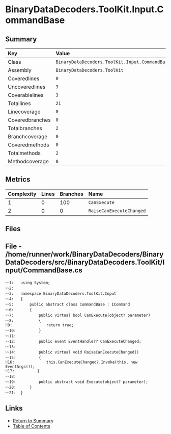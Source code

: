 ﻿# BinaryDataDecoders.ToolKit.Input.CommandBase

## Summary

| Key             | Value                                          |
| :-------------- | :--------------------------------------------- |
| Class           | `BinaryDataDecoders.ToolKit.Input.CommandBase` |
| Assembly        | `BinaryDataDecoders.ToolKit`                   |
| Coveredlines    | `0`                                            |
| Uncoveredlines  | `3`                                            |
| Coverablelines  | `3`                                            |
| Totallines      | `21`                                           |
| Linecoverage    | `0`                                            |
| Coveredbranches | `0`                                            |
| Totalbranches   | `2`                                            |
| Branchcoverage  | `0`                                            |
| Coveredmethods  | `0`                                            |
| Totalmethods    | `2`                                            |
| Methodcoverage  | `0`                                            |

## Metrics

| Complexity | Lines | Branches | Name                     |
| :--------- | :---- | :------- | :----------------------- |
| 1          | 0     | 100      | `CanExecute`             |
| 2          | 0     | 0        | `RaiseCanExecuteChanged` |

## Files

## File - /home/runner/work/BinaryDataDecoders/BinaryDataDecoders/src/BinaryDataDecoders.ToolKit/Input/CommandBase.cs

```CSharp
〰1:   using System;
〰2:   
〰3:   namespace BinaryDataDecoders.ToolKit.Input
〰4:   {
〰5:       public abstract class CommandBase : ICommand
〰6:       {
〰7:           public virtual bool CanExecute(object? parameter)
〰8:           {
‼9:               return true;
〰10:          }
〰11:  
〰12:          public event EventHandler? CanExecuteChanged;
〰13:  
〰14:          public virtual void RaiseCanExecuteChanged()
〰15:          {
‼16:              this.CanExecuteChanged?.Invoke(this, new EventArgs());
‼17:          }
〰18:  
〰19:          public abstract void Execute(object? parameter);
〰20:      }
〰21:  }
```

## Links

* [Return to Summary](Summary.md)
* [Table of Contents](../TOC.md)

